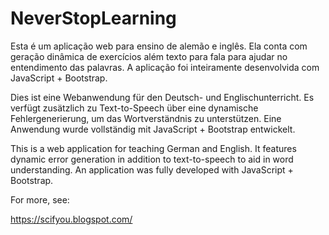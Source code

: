# NeverStopLearning
Esta é um aplicação web para ensino de alemão e inglês. Ela conta com geração dinâmica de exercícios além texto para fala para ajudar no entendimento das palavras. A aplicação foi inteiramente desenvolvida com JavaScript + Bootstrap.

Dies ist eine Webanwendung für den Deutsch- und Englischunterricht. Es verfügt zusätzlich zu Text-to-Speech über eine dynamische Fehlergenerierung, um das Wortverständnis zu unterstützen. Eine Anwendung wurde vollständig mit JavaScript + Bootstrap entwickelt.

This is a web application for teaching German and English. It features dynamic error generation in addition to text-to-speech to aid in word understanding. An application was fully developed with JavaScript + Bootstrap.

For more, see:

https://scifyou.blogspot.com/
